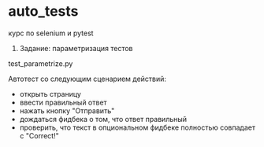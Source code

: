 # auto_tests
курс по selenium и pytest


1. Задание: параметризация тестов

test_parametrize.py

Aвтотест со следующим сценарием действий: 

- открыть страницу 
- ввести правильный ответ 
- нажать кнопку "Отправить" 
- дождаться фидбека о том, что ответ правильный 
- проверить, что текст в опциональном фидбеке полностью совпадает с "Correct!"

